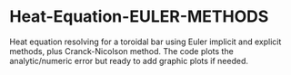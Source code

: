 # Heat-Equation-EULER-METHODS
Heat equation resolving for a toroidal bar using Euler implicit and explicit methods, plus Cranck-Nicolson method.
The code plots the analytic/numeric error but ready to add graphic plots if needed.

